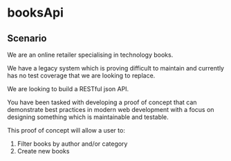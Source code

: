 # booksApi

## Scenario

We are an online retailer specialising in technology books.

We have a legacy system which is proving difficult to maintain and currently has no test coverage that we are looking to replace.

We are looking to build a RESTful json API.

You have been tasked with developing a proof of concept that can demonstrate best practices in modern web development
 with a focus on designing something which is maintainable and testable.
 
This proof of concept will allow a user to:
1) Filter books by author and/or category
2) Create new books